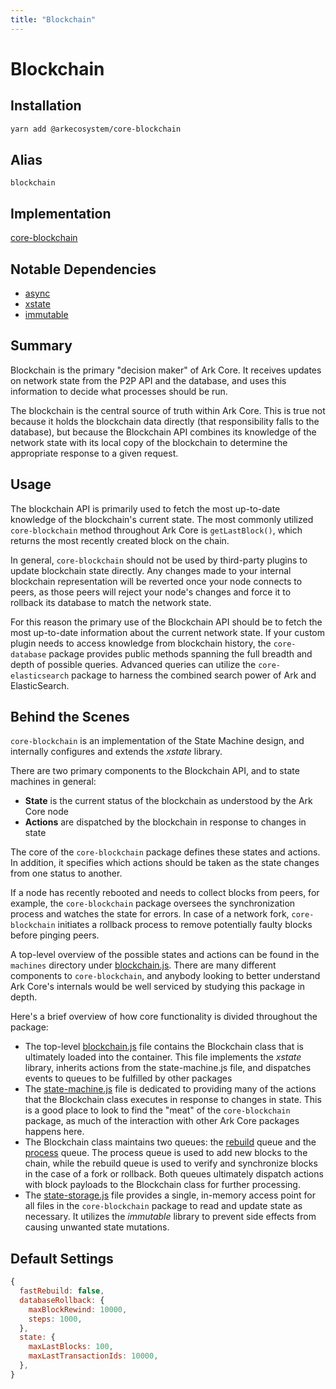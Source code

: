 ```yaml
---
title: "Blockchain"
---
```


# Blockchain

## Installation

```bash
yarn add @arkecosystem/core-blockchain
```

## **Alias**

`blockchain`

## **Implementation**

[core-blockchain](https://github.com/ArkEcosystem/core/tree/develop/packages/core-blockchain)

## **Notable Dependencies**

- [async](https://caolan.github.io/async/)
- [xstate](https://github.com/davidkpiano/xstate#readme)
- [immutable](http://facebook.github.io/immutable-js/)

## **Summary**

Blockchain is the primary "decision maker" of Ark Core. It receives updates on network state from the P2P API and the database, and uses this information to decide what processes should be run.

The blockchain is the central source of truth within Ark Core. This is true not because it holds the blockchain data directly (that responsibility falls to the database), but because the Blockchain API combines its knowledge of the network state with its local copy of the blockchain to determine the appropriate response to a given request.

## Usage

The blockchain API is primarily used to fetch the most up-to-date knowledge of the blockchain's current state. The most commonly utilized `core-blockchain` method throughout Ark Core is `getLastBlock()`, which returns the most recently created block on the chain. 

In general, `core-blockchain` should not be used by third-party plugins to update blockchain state directly. Any changes made to your internal blockchain representation will be reverted once your node connects to peers, as those peers will reject your node's changes and force it to rollback its database to match the network state.

For this reason the primary use of the Blockchain API should be to fetch the most up-to-date information about the current network state. If your custom plugin needs to access knowledge from blockchain history, the `core-database` package provides public methods spanning the full breadth and depth of possible queries. Advanced queries can utilize the `core-elasticsearch` package to harness the combined search power of Ark and ElasticSearch.

## Behind the Scenes

`core-blockchain` is an implementation of the State Machine design, and internally configures and extends the *xstate* library.

There are two primary components to the Blockchain API, and to state machines in general:

- **State** is the current status of the blockchain as understood by the Ark Core node
- **Actions** are dispatched by the blockchain in response to changes in state

The core of the `core-blockchain` package defines these states and actions. In addition, it specifies which actions should be taken as the state changes from one status to another.

If a node has recently rebooted and needs to collect blocks from peers, for example, the `core-blockchain` package oversees the synchronization process and watches the state for errors. In case of a network fork, `core-blockchain` initiates a rollback process to remove potentially faulty blocks before pinging peers.

A top-level overview of the possible states and actions can be found in the `machines` directory under [blockchain.js](https://github.com/ArkEcosystem/core/blob/develop/packages/core-blockchain/lib/machines/blockchain.js). There are many different components to `core-blockchain`, and anybody looking to better understand Ark Core's internals would be well serviced by studying this package in depth.

Here's a brief overview of how core functionality is divided throughout the package:

- The top-level [blockchain.js](https://github.com/ArkEcosystem/core/blob/develop/packages/core-blockchain/lib/blockchain.js) file contains the Blockchain class that is ultimately loaded into the container. This file implements the *xstate* library, inherits actions from the state-machine.js file, and dispatches events to queues to be fulfilled by other packages
- The [state-machine.js](https://github.com/ArkEcosystem/core/blob/develop/packages/core-blockchain/lib/state-machine.js) file is dedicated to providing many of the actions that the Blockchain class executes in response to changes in state. This is a good place to look to find the "meat" of the `core-blockchain` package, as much of the interaction with other Ark Core packages happens here.
- The Blockchain class maintains two queues: the [rebuild](https://github.com/ArkEcosystem/core/blob/develop/packages/core-blockchain/lib/queue/rebuild.js) queue and the [process](https://github.com/ArkEcosystem/core/blob/develop/packages/core-blockchain/lib/queue/process.js) queue. The process queue is used to add new blocks to the chain, while the rebuild queue is used to verify and synchronize blocks in the case of a fork or rollback. Both queues ultimately dispatch actions with block payloads to the Blockchain class for further processing.
- The [state-storage.js](https://github.com/ArkEcosystem/core/blob/develop/packages/core-blockchain/lib/state-storage.js) file provides a single, in-memory access point for all files in the `core-blockchain` package to read and update state as necessary. It utilizes the *immutable* library to prevent side effects from causing unwanted state mutations.

## **Default Settings**
```js
{
  fastRebuild: false,
  databaseRollback: {
    maxBlockRewind: 10000,
    steps: 1000,
  },
  state: {
    maxLastBlocks: 100,
    maxLastTransactionIds: 10000,
  },
}
```